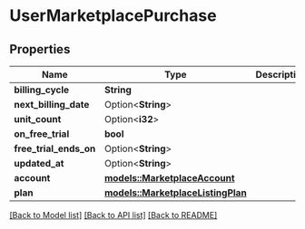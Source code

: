 # UserMarketplacePurchase

## Properties

Name | Type | Description | Notes
------------ | ------------- | ------------- | -------------
**billing_cycle** | **String** |  | 
**next_billing_date** | Option<**String**> |  | 
**unit_count** | Option<**i32**> |  | 
**on_free_trial** | **bool** |  | 
**free_trial_ends_on** | Option<**String**> |  | 
**updated_at** | Option<**String**> |  | 
**account** | [**models::MarketplaceAccount**](marketplace-account.md) |  | 
**plan** | [**models::MarketplaceListingPlan**](marketplace-listing-plan.md) |  | 

[[Back to Model list]](../README.md#documentation-for-models) [[Back to API list]](../README.md#documentation-for-api-endpoints) [[Back to README]](../README.md)


